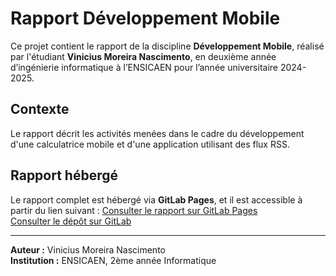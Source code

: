 # Rapport Développement Mobile

Ce projet contient le rapport de la discipline **Développement Mobile**, réalisé par l'étudiant **Vinicius Moreira Nascimento**, en deuxième année d’ingénierie informatique à l’ENSICAEN pour l’année universitaire 2024-2025.

## Contexte
Le rapport décrit les activités menées dans le cadre du développement d'une calculatrice mobile et d'une application utilisant des flux RSS.

## Rapport hébergé
Le rapport complet est hébergé via **GitLab Pages**, et il est accessible à partir du lien suivant :
[Consulter le rapport sur GitLab Pages](https://calculator-mobile-31b2b9.pages.ecole.ensicaen.fr/) <br>
[Consulter le dépôt sur GitLab](https://gitlab.ecole.ensicaen.fr/moreira-nascimento/calculator_mobile)

---
**Auteur :** Vinicius Moreira Nascimento  
**Institution :** ENSICAEN, 2ème année Informatique
